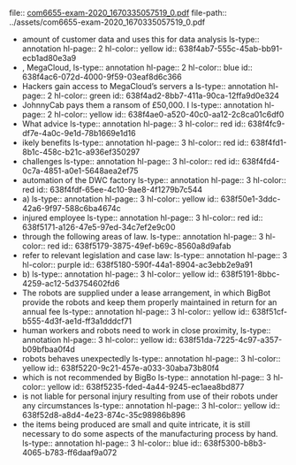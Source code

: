 file:: [com6655-exam-2020_1670335057519_0.pdf](../assets/com6655-exam-2020_1670335057519_0.pdf)
file-path:: ../assets/com6655-exam-2020_1670335057519_0.pdf

- amount of customer data and uses this for data analysis
  ls-type:: annotation
  hl-page:: 2
  hl-color:: yellow
  id:: 638f4ab7-555c-45ab-bb91-ecb1ad80e3a9
- , MegaCloud,
  ls-type:: annotation
  hl-page:: 2
  hl-color:: blue
  id:: 638f4ac6-072d-4000-9f59-03eaf8d6c366
- Hackers gain access to MegaCloud’s servers a
  ls-type:: annotation
  hl-page:: 2
  hl-color:: green
  id:: 638f4ad2-8bb7-411a-90ca-12ffa9d0e324
- JohnnyCab pays them a ransom of £50,000. I
  ls-type:: annotation
  hl-page:: 2
  hl-color:: yellow
  id:: 638f4ae0-a520-40c0-aa12-2c8ca01c6df0
- What advice
  ls-type:: annotation
  hl-page:: 3
  hl-color:: red
  id:: 638f4fc9-df7e-4a0c-9e1d-78b1669e1d16
- ikely benefits
  ls-type:: annotation
  hl-page:: 3
  hl-color:: red
  id:: 638f4fd1-8b1c-458c-b21c-a936ef350297
- challenges 
  ls-type:: annotation
  hl-page:: 3
  hl-color:: red
  id:: 638f4fd4-0c7a-4851-a0e1-5648aea2ef75
- automation of the DWC factory
  ls-type:: annotation
  hl-page:: 3
  hl-color:: red
  id:: 638f4fdf-65ee-4c10-9ae8-4f1279b7c544
- a)
  ls-type:: annotation
  hl-page:: 3
  hl-color:: yellow
  id:: 638f50e1-3ddc-42a6-9f97-588c6ba4674c
- injured employee 
  ls-type:: annotation
  hl-page:: 3
  hl-color:: red
  id:: 638f5171-a126-47e5-97ed-34c7ef2e9c00
- through the following areas of law. 
  ls-type:: annotation
  hl-page:: 3
  hl-color:: red
  id:: 638f5179-3875-49ef-b69c-8560a8d9afab
- refer to relevant legislation and case law:
  ls-type:: annotation
  hl-page:: 3
  hl-color:: purple
  id:: 638f5180-590f-44a1-8904-ac3ebb2e9a91
- b) 
  ls-type:: annotation
  hl-page:: 3
  hl-color:: yellow
  id:: 638f5191-8bbc-4259-ac12-5d3754602fd6
- The robots are supplied under a lease arrangement, in which BigBot provide the robots and keep them properly maintained in return for an annual fee
  ls-type:: annotation
  hl-page:: 3
  hl-color:: yellow
  id:: 638f51cf-b555-4d3f-ae1d-ff3a1dddcf71
- human workers and robots need to work in close proximity,
  ls-type:: annotation
  hl-page:: 3
  hl-color:: yellow
  id:: 638f51da-7225-4c97-a357-b09bfbaa0f4d
- robots behaves unexpectedly 
  ls-type:: annotation
  hl-page:: 3
  hl-color:: yellow
  id:: 638f5220-9c21-457e-a033-30aba73b80f4
- which is not recommended by BigBo
  ls-type:: annotation
  hl-page:: 3
  hl-color:: yellow
  id:: 638f5235-fded-4a44-9245-ec1aea8bd877
- is not liable for personal injury resulting from use of their robots under any circumstances
  ls-type:: annotation
  hl-page:: 3
  hl-color:: yellow
  id:: 638f52d8-a8d4-4e23-874c-35c98986b896
- the items being produced are small and quite intricate, it is still necessary to do some aspects of the manufacturing process by hand.
  ls-type:: annotation
  hl-page:: 3
  hl-color:: blue
  id:: 638f5300-b8b3-4065-b783-ff6daaf9a072